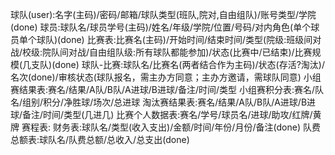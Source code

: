 球队(user):名字(主码)/密码/邮箱/球队类型(班队,院对,自由组队)/账号类型/学院(done)
球员:球队名/球员学号(主码)/姓名/年级/学院/位置/号码/对内角色(单个球员单个球队)(done)
比赛表:比赛名(主码)/开始时间/结束时间/类型(院级:班级间对战/校级:院队间对战/自由组队级:所有球队都能参加)/状态(比赛中/已结束)/比赛规模(几支队)(done)
球队-比赛:球队名/比赛名(两者结合作为主码)/状态(存活?淘汰)/名次(done)/审核状态(球队报名，需主办方同意；主办方邀请，需球队同意)
小组赛结果表:赛名/结果/A队/B队/A进球/B进球/备注/时间/类型
小组赛积分表:赛名/队名/组别/积分/净胜球/场次/总进球
淘汰赛结果表:赛名/结果/A队/B队/A进球/B进球/备注/时间/类型(几进几)
比赛个人数据表:赛名/学号/球员名/进球/助攻/红牌/黄牌
赛程表:
财务表:球队名/类型(收入支出)/金额/时间/年份/月份/备注(done)
队费总额表:球队名/队费总额/总收入/总支出(done)
